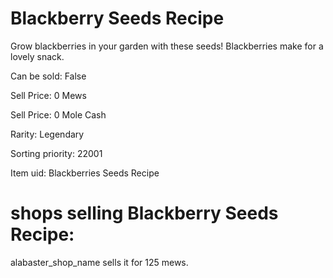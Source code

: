 # Blackberry Seeds Recipe

Grow blackberries in your garden with these seeds! Blackberries make for a lovely snack.

Can be sold: False

Sell Price: 0 Mews

Sell Price: 0 Mole Cash

Rarity: Legendary

Sorting priority: 22001

Item uid: Blackberries Seeds Recipe

# shops selling Blackberry Seeds Recipe:

alabaster_shop_name sells it for 125 mews.